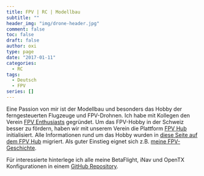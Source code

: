 ```yaml
---
title: FPV | RC | Modellbau
subtitle: ""
header_img: "img/drone-header.jpg"
comment: false
toc: false
draft: false
author: oxi
type: page
date: "2017-01-11"
categories:
  - RC
tags:
  - Deutsch
  - FPV
series: []
---
```

Eine Passion von mir ist der Modellbau und besonders das Hobby der ferngesteuerten Flugzeuge und FPV-Drohnen. Ich habe mit Kollegen den Verein <a href="http://fpv-enthusiasts.ch/" target="_blank" rel="noopener noreferrer">FPV Enthusiasts</a> gegründet. Um das FPV-Hobby in der Schweiz besser zu fördern, haben wir mit unserem Verein die Plattform <a href="http://fpvhub.ch/" target="_blank" rel="noopener noreferrer">FPV Hub</a> initialisiert.
Alle Informationen rund um das Hobby wurden in <a href="https://fpvhub.ch/infos" target="_blank" rel="noopener">diese Seite auf dem FPV Hub</a> migriert. Als guter Einstieg eignet sich z.B. <a href="https://fpvhub.ch/infos/geschichte" target="_blank" rel="noopener noreferrer">meine FPV-Geschichte</a>.

Für interessierte hinterlege ich alle meine BetaFlight, iNav und OpenTX Konfigurationen in einem <a href="https://github.com/oxivanisher/rc-settings" target="_blank" rel="noopener">GitHub Repository</a>.

